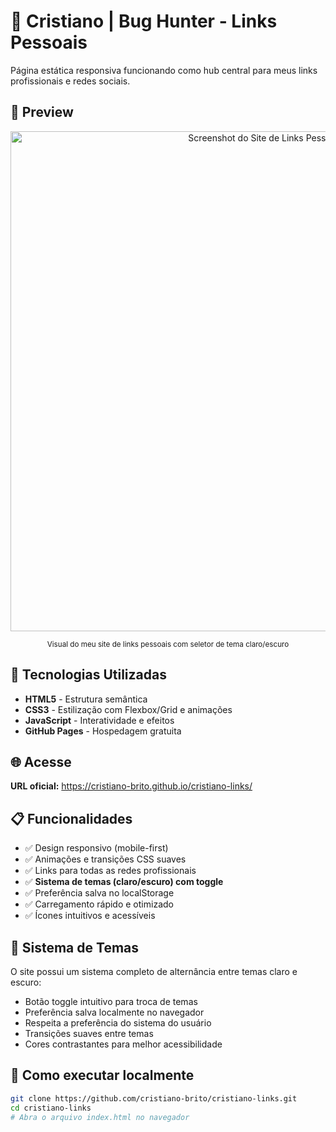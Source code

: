 # 🐞 Cristiano | Bug Hunter - Links Pessoais

Página estática responsiva funcionando como hub central para meus links profissionais e redes sociais.

## 📸 Preview
<div align="center">
  <img width="800" alt="Screenshot do Site de Links Pessoais" src="https://github.com/user-attachments/assets/e29fd0e0-242d-45fa-90e2-c4734039bb31" />
  <p>
    <sup>Visual do meu site de links pessoais com seletor de tema claro/escuro</sup>
  </p>
</div>

## 🚀 Tecnologias Utilizadas
- **HTML5** - Estrutura semântica
- **CSS3** - Estilização com Flexbox/Grid e animações
- **JavaScript** - Interatividade e efeitos
- **GitHub Pages** - Hospedagem gratuita

## 🌐 Acesse
**URL oficial:** https://cristiano-brito.github.io/cristiano-links/

## 📋 Funcionalidades

- ✅ Design responsivo (mobile-first)
- ✅ Animações e transições CSS suaves
- ✅ Links para todas as redes profissionais
- ✅ **Sistema de temas (claro/escuro) com toggle**
- ✅ Preferência salva no localStorage
- ✅ Carregamento rápido e otimizado
- ✅ Ícones intuitivos e acessíveis

## 🎨 Sistema de Temas

O site possui um sistema completo de alternância entre temas claro e escuro:

- Botão toggle intuitivo para troca de temas
- Preferência salva localmente no navegador
- Respeita a preferência do sistema do usuário
- Transições suaves entre temas
- Cores contrastantes para melhor acessibilidade

## 🔧 Como executar localmente
```bash
git clone https://github.com/cristiano-brito/cristiano-links.git
cd cristiano-links
# Abra o arquivo index.html no navegador
